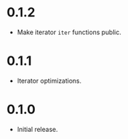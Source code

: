 # 0.1.2

- Make iterator `iter` functions public.

# 0.1.1

- Iterator optimizations.

# 0.1.0

- Initial release.

